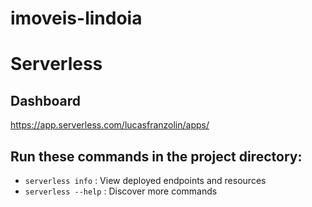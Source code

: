 # imoveis-lindoia

# Serverless

## Dashboard

https://app.serverless.com/lucasfranzolin/apps/

## Run these commands in the project directory:

-   `serverless info` : View deployed endpoints and resources
-   `serverless --help` : Discover more commands

